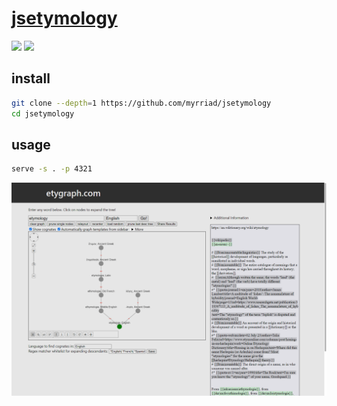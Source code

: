 # [jsetymology](https://github.com/myrriad/jsetymology)

![](https://img.shields.io/github/license/myrriad/jsetymology) ![](https://img.shields.io/github/last-commit/scillidan/jsetymology/main?label=last%20commit%20(fork))

## install

```sh
git clone --depth=1 https://github.com/myrriad/jsetymology
cd jsetymology
```

## usage

```sh
serve -s . -p 4321
```

![jsetymology](/_image/optWeb/jsetymology.png)
